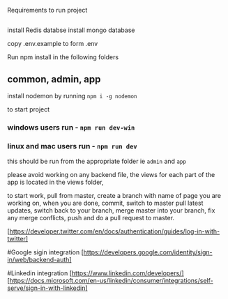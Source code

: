 Requirements to run project

##
install Redis databse
install mongo database

copy .env.example to form .env

Run npm install in the following folders
## common, admin, app


install nodemon by running `npm i -g nodemon`

to start project 
### windows users run - `npm run dev-win`
### linux and mac users run - `npm run dev`

this should be run from the appropriate folder ie `admin` and `app`


please avoid working on any backend file, the views for each part of the app is located in the views folder,


to start work, pull from master, create a branch with name of page you are working on,
when you are done, commit, switch to master pull latest updates, switch back to your branch, 
merge master into your branch, fix any merge conflicts, push and do a pull request to master.

[https://developer.twitter.com/en/docs/authentication/guides/log-in-with-twitter]


#Google sigin integration
[https://developers.google.com/identity/sign-in/web/backend-auth]


#Linkedin  integration
[https://www.linkedin.com/developers/]
[https://docs.microsoft.com/en-us/linkedin/consumer/integrations/self-serve/sign-in-with-linkedin]